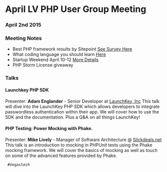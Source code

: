 <!--
'Adam Englander', 'Mike Lively', 'Launchkey', 'Phake'
-->
# April LV PHP User Group Meeting

### April 2nd 2015

### Meeting Notes
* Best PHP framework results by Sitepoint [See Survey Here](http://www.sitepoint.com/best-php-framework-2015-sitepoint-survey-results/)
* What coding language you should learn [Here](http://fossbytes.com/why-what-code-should-you-learn-year/)
* Startup Weekend April 10-12 [More Details](https://www.eventbrite.com/e/startup-weekend-las-vegas-nv-april-10-12-2015-tickets-15563160833?ref=enivtefor001&invite=NzcxNTExMi9qb3NoQHBzeWNvZGUub3JnLzA%3D&utm_source=eb_email&utm_medium=email&utm_campaign=inviteformalv2&ref=enivtefor001&utm_term=attend)
* PHP Storm License giveaway


### Talks

#### Launchkey PHP SDK
Presenter: **Adam Englander** - Senior Developer at [LaunchKey, Inc](http://launchkey.com)
This talk will dive into the LaunchKey PHP SDK which allows developers to integrate passwordless authentication within their app. We will cover how to use the SDK and the documentation. Plus a Q&A on all things LaunchKey!

#### PHP Testing: Power Mocking with Phake.
Presenter: **Mike Lively** - Manager of Software Architecture @ [Slickdeals.net](http://slickdeals.net)
This talk is an introduction to mocking in PHPUnit tests using the Phake mocking framework. We will cover the basics of mocking as well as touch on some of the advanced features provided by Phake.

```
 #Vegastech
```